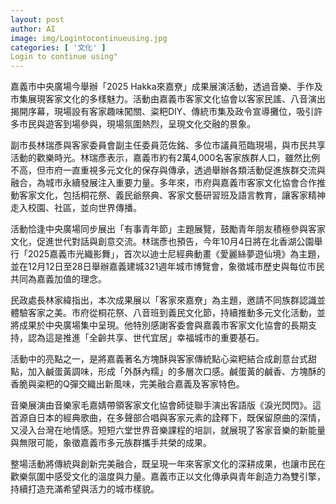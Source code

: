 ```yaml
---
layout: post
author: AI
image: img/Logintocontinueusing.jpg
categories: [ '文化' ]
Login to continue using"
---
```

嘉義市中央廣場今舉辦「2025 Hakka來嘉尞」成果展演活動，透過音樂、手作及市集展現客家文化的多樣魅力。活動由嘉義市客家文化協會以客家民謠、八音演出揭開序幕，現場設有客家趣味闖關、粢粑DIY、傳統市集及政令宣導攤位，吸引許多市民與遊客到場參與，現場氛圍熱烈，呈現文化交融的景象。  

副市長林瑞彥與客家委員會副主任委員范佐銘、多位市議員蒞臨現場，與市民共享活動的歡樂時光。林瑞彥表示，嘉義市約有2萬4,000名客家族群人口，雖然比例不高，但市府一直重視多元文化的保存與傳承，透過舉辦各類活動促進族群交流與融合，為城市永續發展注入重要力量。多年來，市府與嘉義市客家文化協會合作推動客家文化，包括桐花祭、義民爺祭典、客家文藝研習班及語言教育，讓客家精神走入校園、社區，並向世界傳播。  

活動恰逢中央廣場同步展出「有事青年節」主題展覽，鼓勵青年朋友積極參與客家文化，促進世代對話與創意交流。林瑞彥也預告，今年10月4日將在北香湖公園舉行「2025嘉義市光織影舞」，首次以迪士尼經典動畫《愛麗絲夢遊仙境》為主題，並在12月12日至28日舉辦嘉義建城321週年城市博覽會，象徵城市歷史與每位市民共同為嘉義加值的理念。  

民政處長林家緯指出，本次成果展以「客家來嘉尞」為主題，邀請不同族群認識並體驗客家之美。市府從桐花祭、八音班到義民文化節，持續推動多元文化活動，並將成果於中央廣場集中呈現。他特別感謝客委會與嘉義市客家文化協會的長期支持，認為這是推進「全齡共享、世代宜居」幸福城市的重要基石。  

活動中的亮點之一，是將嘉義著名方塊酥與客家傳統點心粢粑結合成創意台式甜點，加入鹹蛋黃調味，形成「外酥內糯」的多層次口感。鹹蛋黃的鹹香、方塊酥的香脆與粢粑的Q彈交織出新風味，完美融合嘉義及客家特色。  

音樂展演由音樂家毛嘉婧帶領客家文化協會師徒聯手演出客語版《淚光閃閃》。這首源自日本的經典歌曲，在多聲部合唱與客家元素的詮釋下，既保留原曲的深情，又浸入台灣在地情感。短短六堂世界音樂課程的培訓，就展現了客家音樂的新能量與無限可能，象徵嘉義市多元族群攜手共榮的成果。  

整場活動將傳統與創新完美融合，既呈現一年來客家文化的深耕成果，也讓市民在歡樂氛圍中感受文化的溫度與力量。嘉義市正以文化傳承與青年創造力為雙引擎，持續打造充滿希望與活力的城市樣貌。  